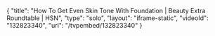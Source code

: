 {
    "title": "How To Get Even Skin Tone With Foundation | Beauty Extra Roundtable | HSN",
    "type": "solo",
    "layout": "iframe-static",
    "videoId": "132823340",
    "url": "\/tvpembed\/132823340"
}
